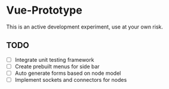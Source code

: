 # Vue-Prototype

This is an active development experiment, use at your own risk.

## TODO
- [ ] Integrate unit testing framework
- [ ] Create prebuilt menus for side bar
- [ ] Auto generate forms based on node model
- [ ] Implement sockets and connectors for nodes
